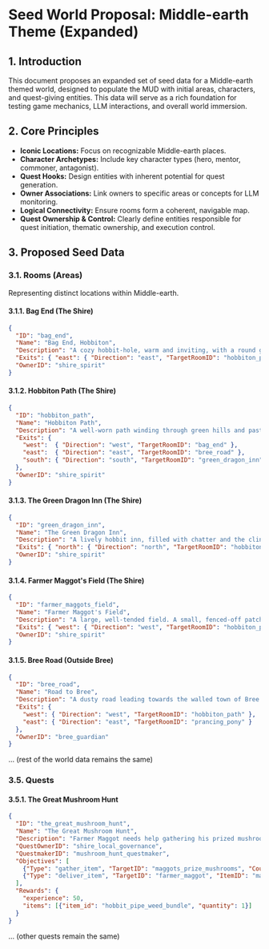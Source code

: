 # Seed World Proposal: Middle-earth Theme (Expanded)

## 1. Introduction

This document proposes an expanded set of seed data for a Middle-earth themed world, designed to populate the MUD with initial areas, characters, and quest-giving entities. This data will serve as a rich foundation for testing game mechanics, LLM interactions, and overall world immersion.

## 2. Core Principles

*   **Iconic Locations:** Focus on recognizable Middle-earth places.
*   **Character Archetypes:** Include key character types (hero, mentor, commoner, antagonist).
*   **Quest Hooks:** Design entities with inherent potential for quest generation.
*   **Owner Associations:** Link owners to specific areas or concepts for LLM monitoring.
*   **Logical Connectivity:** Ensure rooms form a coherent, navigable map.
*   **Quest Ownership & Control:** Clearly define entities responsible for quest initiation, thematic ownership, and execution control.

## 3. Proposed Seed Data

### 3.1. Rooms (Areas)

Representing distinct locations within Middle-earth.

#### 3.1.1. Bag End (The Shire)
```json
{
  "ID": "bag_end",
  "Name": "Bag End, Hobbiton",
  "Description": "A cozy hobbit-hole, warm and inviting, with a round green door. The smell of pipe-weed and fresh baking lingers in the air. A path leads east.",
  "Exits": { "east": { "Direction": "east", "TargetRoomID": "hobbiton_path" } },
  "OwnerID": "shire_spirit"
}
```

#### 3.1.2. Hobbiton Path (The Shire)
```json
{
  "ID": "hobbiton_path",
  "Name": "Hobbiton Path",
  "Description": "A well-worn path winding through green hills and past other hobbit-holes. The Bywater river glitters nearby.",
  "Exits": {
    "west":  { "Direction": "west", "TargetRoomID": "bag_end" },
    "east":  { "Direction": "east", "TargetRoomID": "bree_road" },
    "south": { "Direction": "south", "TargetRoomID": "green_dragon_inn" }
  },
  "OwnerID": "shire_spirit"
}
```

#### 3.1.3. The Green Dragon Inn (The Shire)
```json
{
  "ID": "green_dragon_inn",
  "Name": "The Green Dragon Inn",
  "Description": "A lively hobbit inn, filled with chatter and the clinking of mugs. A roaring fire warms the common room.",
  "Exits": { "north": { "Direction": "north", "TargetRoomID": "hobbiton_path" } },
  "OwnerID": "shire_spirit"
}
```

#### 3.1.4. Farmer Maggot's Field (The Shire)
```json
{
  "ID": "farmer_maggots_field",
  "Name": "Farmer Maggot's Field",
  "Description": "A large, well-tended field. A small, fenced-off patch in the corner seems to be growing some particularly large mushrooms.",
  "Exits": { "west": { "Direction": "west", "TargetRoomID": "hobbiton_path" } },
  "OwnerID": "shire_spirit"
}
```

#### 3.1.5. Bree Road (Outside Bree)
```json
{
  "ID": "bree_road",
  "Name": "Road to Bree",
  "Description": "A dusty road leading towards the walled town of Bree. Farmland stretches on either side.",
  "Exits": {
    "west": { "Direction": "west", "TargetRoomID": "hobbiton_path" },
    "east": { "Direction": "east", "TargetRoomID": "prancing_pony" }
  },
  "OwnerID": "bree_guardian"
}
```

... (rest of the world data remains the same)

### 3.5. Quests

#### 3.5.1. The Great Mushroom Hunt
```json
{
  "ID": "the_great_mushroom_hunt",
  "Name": "The Great Mushroom Hunt",
  "Description": "Farmer Maggot needs help gathering his prized mushrooms. Gather five of them from his field and bring them to him.",
  "QuestOwnerID": "shire_local_governance",
  "QuestmakerID": "mushroom_hunt_questmaker",
  "Objectives": [
    {"Type": "gather_item", "TargetID": "maggots_prize_mushrooms", "Count": 5, "From": "farmer_maggots_field"},
    {"Type": "deliver_item", "TargetID": "farmer_maggot", "ItemID": "maggots_prize_mushrooms"}
  ],
  "Rewards": {
    "experience": 50,
    "items": [{"item_id": "hobbit_pipe_weed_bundle", "quantity": 1}]
  }
}
```

... (other quests remain the same)
